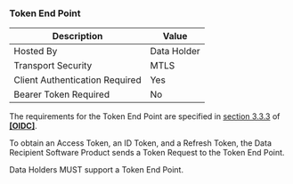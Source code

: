 ### Token End Point
| Description | Value   |
|---|---|
| Hosted By  | Data Holder  |
|  Transport Security |  MTLS |
| Client Authentication Required| Yes|
| Bearer Token Required| No|

The requirements for the Token End Point are specified in [section 3.3.3](https://openid.net/specs/openid-connect-core-1_0.html#HybridTokenEndpoint) of **[[OIDC]](#nref-OIDC)**.

To obtain an Access Token, an ID Token, and a Refresh Token, the Data Recipient Software Product sends a Token Request to the Token End Point.

Data Holders MUST support a Token End Point.
